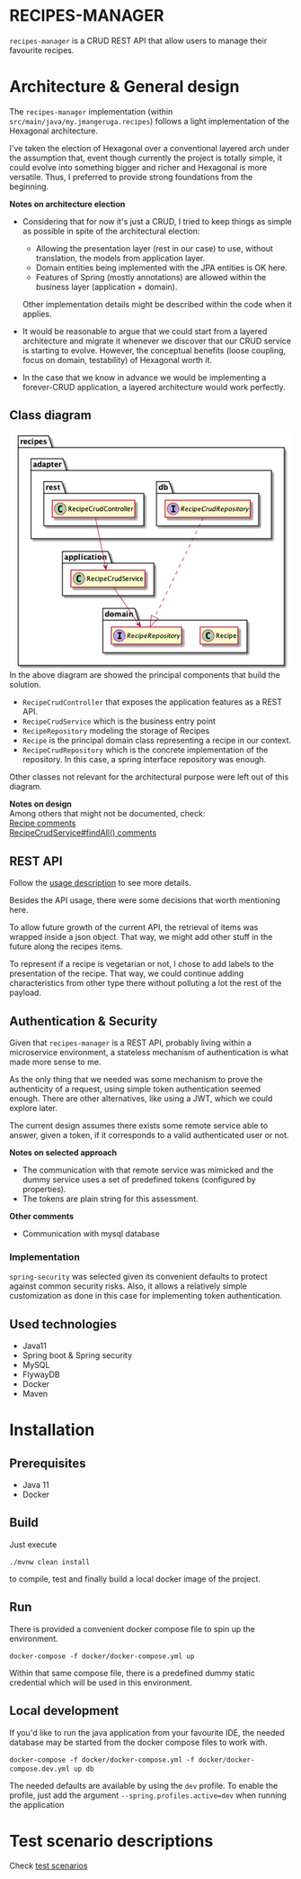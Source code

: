 # RECIPES-MANAGER
`recipes-manager` is a CRUD REST API that allow users to manage their favourite recipes.

# Architecture & General design
The `recipes-manager` implementation (within `src/main/java/my.jmangeruga.recipes`) follows a light implementation of
the Hexagonal architecture.

I've taken the election of Hexagonal over a conventional layered arch under the assumption that, event though currently 
the project is totally simple, it could evolve into something bigger and richer and Hexagonal is more versatile. Thus, I 
preferred to provide strong foundations from the beginning. 

**Notes on architecture election**
- Considering that for now it's just a CRUD, I tried to keep things as simple as possible in spite of the architectural election: 
  - Allowing the presentation layer (rest in our case) to use, without translation, the models
  from application layer. 
  - Domain entities being implemented with the JPA entities is OK here.
  - Features of Spring (mostly annotations) are allowed within the business layer (application + domain).

  Other implementation details might be described within the code when it applies.

- It would be reasonable to argue that we could start from a layered architecture and migrate it whenever we discover that our CRUD service is starting to evolve.
However, the conceptual benefits (loose coupling, focus on domain, testability) of Hexagonal worth it.

- In the case that we know in advance we would be implementing a forever-CRUD application, a layered architecture would work perfectly.


## Class diagram
![title](docs/main-components-class-diagram.png)  
In the above diagram are showed the principal components that build the solution.
- `RecipeCrudController` that exposes the application features as a REST API.
- `RecipeCrudService` which is the business entry point
- `RecipeRepository` modeling the storage of Recipes
- `Recipe` is the principal domain class representing a recipe in our context.
- `RecipeCrudRepository` which is the concrete implementation of the repository. In this case, a spring interface repository was enough.

Other classes not relevant for the architectural purpose were left out of this diagram.

**Notes on design**  
Among others that might not be documented, check:  
[Recipe comments](src/main/java/my/jmangeruga/recipes/domain/Recipe.java)  
[RecipeCrudService#findAll() comments](src/main/java/my/jmangeruga/recipes/application/RecipeCrudService.java)

## REST API
Follow the [usage description](docs/api-usage.md) to see more details.

Besides the API usage, there were some decisions that worth mentioning here.

To allow future growth of the current API, the retrieval of items was wrapped inside a json object. That way, we might add other stuff in the future along the recipes items.

To represent if a recipe is vegetarian or not, I chose to add labels to the presentation of the recipe. That way, we could continue adding characteristics from other type there without polluting a lot the rest of the payload.

## Authentication & Security
Given that `recipes-manager` is a REST API, probably living within a microservice environment, a stateless mechanism of authentication is what made more sense to me.

As the only thing that we needed was some mechanism to prove the authenticity of a request, using simple token authentication seemed enough. There are other alternatives, like using a JWT, which we could explore later.

The current design assumes there exists some remote service able to answer, given a token, if it corresponds to a valid authenticated user or not.

**Notes on selected approach**
- The communication with that remote service was mimicked and the dummy service uses a set of predefined tokens (configured by properties).
- The tokens are plain string for this assessment.

**Other comments**
- Communication with mysql database 

### Implementation
`spring-security` was selected given its convenient defaults to protect against common security risks. Also, it allows a relatively simple customization as done in this case for implementing token authentication. 

## Used technologies
- Java11
- Spring boot & Spring security
- MySQL
- FlywayDB
- Docker
- Maven

# Installation

## Prerequisites
- Java 11
- Docker

## Build
Just execute 
```
./mvnw clean install
``` 
to compile, test and finally build a local docker image of the project.

## Run
There is provided a convenient docker compose file to spin up the environment.

```
docker-compose -f docker/docker-compose.yml up
```

Within that same compose file, there is a predefined dummy static credential which will be used in this environment. 

## Local development
If you'd like to run the java application from your favourite IDE, the needed database may be started from the docker compose files to work with.

```
docker-compose -f docker/docker-compose.yml -f docker/docker-compose.dev.yml up db
```

The needed defaults are available by using the `dev` profile. To enable the profile, just add the argument `--spring.profiles.active=dev` when running the application  

# Test scenario descriptions

Check [test scenarios](docs/test-scenarios.md)
